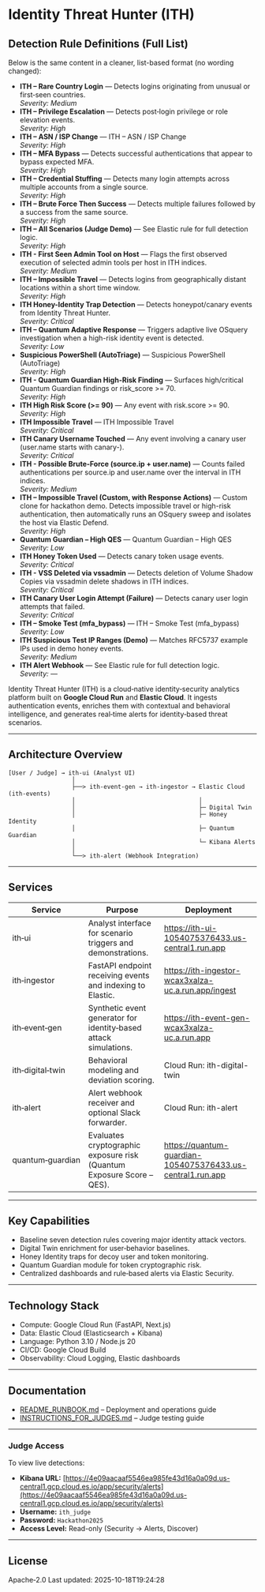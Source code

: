 # Identity Threat Hunter (ITH)


## Detection Rule Definitions (Full List)


Below is the same content in a cleaner, list-based format (no wording changed):

- **ITH – Rare Country Login** — Detects logins originating from unusual or first‑seen countries.  
  _Severity: Medium_
- **ITH – Privilege Escalation** — Detects post‑login privilege or role elevation events.  
  _Severity: High_
- **ITH – ASN / ISP Change** — ITH – ASN / ISP Change  
  _Severity: High_
- **ITH – MFA Bypass** — Detects successful authentications that appear to bypass expected MFA.  
  _Severity: High_
- **ITH – Credential Stuffing** — Detects many login attempts across multiple accounts from a single source.  
  _Severity: High_
- **ITH – Brute Force Then Success** — Detects multiple failures followed by a success from the same source.  
  _Severity: High_
- **ITH – All Scenarios (Judge Demo)** — See Elastic rule for full detection logic.  
  _Severity: High_
- **ITH - First Seen Admin Tool on Host** — Flags the first observed execution of selected admin tools per host in ITH indices.  
  _Severity: Medium_
- **ITH – Impossible Travel** — Detects logins from geographically distant locations within a short time window.  
  _Severity: High_
- **ITH Honey-Identity Trap Detection** — Detects honeypot/canary events from Identity Threat Hunter.  
  _Severity: Critical_
- **ITH – Quantum Adaptive Response** — Triggers adaptive live OSquery investigation when a high-risk identity event is detected.  
  _Severity: Low_
- **Suspicious PowerShell (AutoTriage)** — Suspicious PowerShell (AutoTriage)  
  _Severity: High_
- **ITH - Quantum Guardian High-Risk Finding** — Surfaces high/critical Quantum Guardian findings or risk_score >= 70.  
  _Severity: High_
- **ITH High Risk Score (>= 90)** — Any event with risk.score >= 90.  
  _Severity: High_
- **ITH Impossible Travel** — ITH Impossible Travel  
  _Severity: Critical_
- **ITH Canary Username Touched** — Any event involving a canary user (user.name starts with canary-).  
  _Severity: Critical_
- **ITH - Possible Brute-Force (source.ip + user.name)** — Counts failed authentications per source.ip and user.name over the interval in ITH indices.  
  _Severity: Medium_
- **ITH – Impossible Travel (Custom, with Response Actions)** — Custom clone for hackathon demo. Detects impossible travel or high-risk authentication, then automatically runs an OSquery sweep and isolates the host via Elastic Defend.  
  _Severity: High_
- **Quantum Guardian – High QES** — Quantum Guardian – High QES  
  _Severity: Low_
- **ITH Honey Token Used** — Detects canary token usage events.  
  _Severity: Critical_
- **ITH - VSS Deleted via vssadmin** — Detects deletion of Volume Shadow Copies via vssadmin delete shadows in ITH indices.  
  _Severity: Critical_
- **ITH Canary User Login Attempt (Failure)** — Detects canary user login attempts that failed.  
  _Severity: Critical_
- **ITH – Smoke Test (mfa_bypass)** — ITH – Smoke Test (mfa_bypass)  
  _Severity: Low_
- **ITH Suspicious Test IP Ranges (Demo)** — Matches RFC5737 example IPs used in demo honey events.  
  _Severity: Medium_
- **ITH Alert Webhook** — See Elastic rule for full detection logic.  
  _Severity: —_

Identity Threat Hunter (ITH) is a cloud‑native identity‑security analytics platform built on **Google Cloud Run** and **Elastic Cloud**. 
It ingests authentication events, enriches them with contextual and behavioral intelligence, and generates real‑time alerts for identity‑based threat scenarios. 

---


## Architecture Overview

```
[User / Judge] → ith‑ui (Analyst UI)
                  │
                  ├──> ith‑event‑gen → ith‑ingestor → Elastic Cloud (ith‑events)
                  │                                   │
                  │                                   ├─ Digital Twin
                  │                                   ├─ Honey Identity
                  │                                   ├─ Quantum Guardian
                  │                                   └─ Kibana Alerts
                  │
                  └──> ith‑alert (Webhook Integration)
```

---


## Services

| Service | Purpose | Deployment |
|----------|----------|------------|
| ith‑ui | Analyst interface for scenario triggers and demonstrations. | https://ith-ui-1054075376433.us-central1.run.app |
| ith‑ingestor | FastAPI endpoint receiving events and indexing to Elastic. | https://ith-ingestor-wcax3xalza-uc.a.run.app/ingest |
| ith‑event‑gen | Synthetic event generator for identity‑based attack simulations. | https://ith-event-gen-wcax3xalza-uc.a.run.app |
| ith‑digital‑twin | Behavioral modeling and deviation scoring. | Cloud Run: ith-digital-twin |
| ith‑alert | Alert webhook receiver and optional Slack forwarder. | Cloud Run: ith-alert |
| quantum‑guardian | Evaluates cryptographic exposure risk (Quantum Exposure Score – QES). | https://quantum-guardian-1054075376433.us-central1.run.app |

---


## Key Capabilities

- Baseline seven detection rules covering major identity attack vectors.  
- Digital Twin enrichment for user‑behavior baselines.  
- Honey Identity traps for decoy user and token monitoring.  
- Quantum Guardian module for token cryptographic risk.  
- Centralized dashboards and rule‑based alerts via Elastic Security.

---


## Technology Stack

- Compute: Google Cloud Run (FastAPI, Next.js)  
- Data: Elastic Cloud (Elasticsearch + Kibana)  
- Language: Python 3.10 / Node.js 20  
- CI/CD: Google Cloud Build  
- Observability: Cloud Logging, Elastic dashboards

---


## Documentation

- [README_RUNBOOK.md](README_RUNBOOK.md) – Deployment and operations guide  
- [INSTRUCTIONS_FOR_JUDGES.md](INSTRUCTIONS_FOR_JUDGES.md) – Judge testing guide

---


### Judge Access
To view live detections:

- **Kibana URL:** [https://4e09aacaaf5546ea985fe43d16a0a09d.us-central1.gcp.cloud.es.io/app/security/alerts](https://4e09aacaaf5546ea985fe43d16a0a09d.us-central1.gcp.cloud.es.io/app/security/alerts)
- **Username:** `ith_judge`
- **Password:** `Hackathon2025`
- **Access Level:** Read-only (Security → Alerts, Discover)

---


## License

Apache‑2.0
L a s t   u p d a t e d :   2 0 2 5 - 1 0 - 1 8 T 1 9 : 2 4 : 2 8 
 
 
